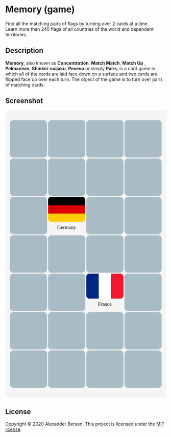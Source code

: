 # Memory (game)

Find all the matching pairs of flags by turning over 2 cards at a time.<br>
Learn more than 240 flags of all countries of the world and dependent territories.<br>

## Description

**Memory**, also known as **Concentration**, **Match Match**, **Match Up** , **Pelmanism**, **Shinkei-suijaku**, **Pexeso** or simply **Pairs**, is a card game in which all of the cards are laid face down on a surface and two cards are flipped face up over each turn. The object of the game is to turn over pairs of matching cards.

## Screenshot

<p align="center">
  <img src="images/screenshot.png" alt="Screenshot">
</p>

## License

Copyright &copy; 2020 Alexander Berson. This project is licensed under the [MIT license](LICENSE.txt "MIT License").